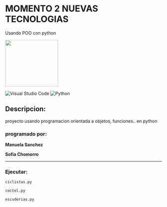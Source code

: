 # MOMENTO 2 NUEVAS TECNOLOGIAS

Usando POO con python

<P>
  <img width="170" height="150" src="https://cloudfront-us-east-1.images.arcpublishing.com/elespectador/JG4JLL34KFBYJGMOPLSRLA2QOY.jpg">
<P/>

![Visual Studio Code](https://img.shields.io/badge/Visual%20Studio%20Code-0078d7.svg?style=for-the-badge&logo=visual-studio-code&logoColor=white) ![Python](https://img.shields.io/badge/python-3670A0?style=for-the-badge&logo=python&logoColor=ffdd54)

## Descripcion:
proyecto usando programacion orientada a objetos, funciones.. en python

### programado por:
**Manuela Sanchez**

  
**Sofia Chomorro**
***
### Ejecutar:
`ciclistas.py`  
 
`coctel.py`
  
`escuderias.py`

